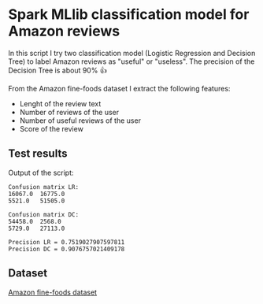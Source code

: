 # Spark MLlib classification model for Amazon reviews 
In this script I try two classification model (Logistic Regression and Decision Tree) to label Amazon reviews as "useful" or "useless". The precision of the Decision Tree is about 90% :thumbsup:

From the Amazon fine-foods dataset I extract the following features:
- Lenght of the review text
- Number of reviews of the user
- Number of useful reviews of the user
- Score of the review

## Test results
Output of the script:
```
Confusion matrix LR:
16067.0  16775.0
5521.0   51505.0  

Confusion matrix DC: 
54458.0  2568.0
5729.0   27113.0  

Precision LR = 0.7519027907597811                                               
Precision DC = 0.9076757021409178
```

## Dataset
[Amazon fine-foods dataset](https://snap.stanford.edu/data/web-FineFoods.html)

